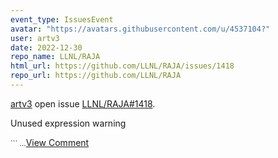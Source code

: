 ```yaml
---
event_type: IssuesEvent
avatar: "https://avatars.githubusercontent.com/u/4537104?"
user: artv3
date: 2022-12-30
repo_name: LLNL/RAJA
html_url: https://github.com/LLNL/RAJA/issues/1418
repo_url: https://github.com/LLNL/RAJA
---
```


<a href='https://github.com/artv3' target='_blank'>artv3</a> open issue <a href='https://github.com/LLNL/RAJA/issues/1418' target='_blank'>LLNL/RAJA#1418</a>.

<p>Unused expression warning</p><small>```...</small><a href='https://github.com/LLNL/RAJA/issues/1418' target='_blank'>View Comment</a>